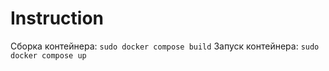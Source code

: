 # Instruction
Сборка контейнера:
`sudo docker compose build`
Запуск контейнера:
`sudo docker compose up`